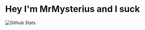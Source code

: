 # Hey I'm MrMysterius and I suck

![Github Stats](https://github-readme-stats.vercel.app/api?username=mrmysterius&show_icons=true&theme=radical)
